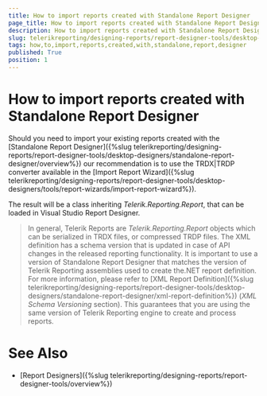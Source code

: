 ```yaml
---
title: How to import reports created with Standalone Report Designer
page_title: How to import reports created with Standalone Report Designer | for Telerik Reporting Documentation
description: How to import reports created with Standalone Report Designer
slug: telerikreporting/designing-reports/report-designer-tools/desktop-designers/visual-studio-report-designer/how-to-import-reports-created-with-standalone-report-designer
tags: how,to,import,reports,created,with,standalone,report,designer
published: True
position: 1
---
```


# How to import reports created with Standalone Report Designer



Should you need to import your existing reports created with the [Standalone Report Designer]({%slug telerikreporting/designing-reports/report-designer-tools/desktop-designers/standalone-report-designer/overview%})         our recommendation is to use the TRDX|TRDP converter available in the [Import Report Wizard]({%slug telerikreporting/designing-reports/report-designer-tools/desktop-designers/tools/report-wizards/import-report-wizard%}).       

The result will be a class inheriting *Telerik.Reporting.Report*, that can be loaded in Visual Studio Report Designer.       

> In general, Telerik Reports are  *Telerik.Reporting.Report*  objects which can be serialized in TRDX files, or compressed TRDP files.           The XML definition has a schema version that is updated in case of API changes in the released reporting functionality.           It is important to use a version of Standalone Report Designer that matches the version of Telerik Reporting assemblies used to create the.NET report definition.           For more information, please refer to [XML Report Definition]({%slug telerikreporting/designing-reports/report-designer-tools/desktop-designers/standalone-report-designer/xml-report-definition%}) (*XML Schema Versioning*  section).           This guarantees that you are using the same version of Telerik Reporting engine to create and process reports.         

# See Also

 

* [Report Designers]({%slug telerikreporting/designing-reports/report-designer-tools/overview%})

